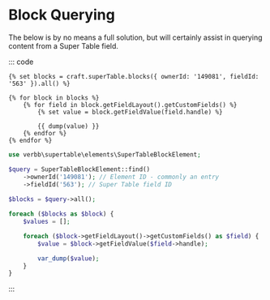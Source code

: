 # Block Querying
The below is by no means a full solution, but will certainly assist in querying content from a Super Table field.

::: code
```twig Twig
{% set blocks = craft.superTable.blocks({ ownerId: '149081', fieldId: '563' }).all() %}

{% for block in blocks %}
    {% for field in block.getFieldLayout().getCustomFields() %}
        {% set value = block.getFieldValue(field.handle) %}

        {{ dump(value) }}
    {% endfor %}
{% endfor %}
```

```php PHP
use verbb\supertable\elements\SuperTableBlockElement;

$query = SuperTableBlockElement::find()
    ->ownerId('149081'); // Element ID - commonly an entry
    ->fieldId('563'); // Super Table field ID
    
$blocks = $query->all();

foreach ($blocks as $block) {
    $values = [];

    foreach ($block->getFieldLayout()->getCustomFields() as $field) {
        $value = $block->getFieldValue($field->handle);

        var_dump($value);
    }
}
```
:::
